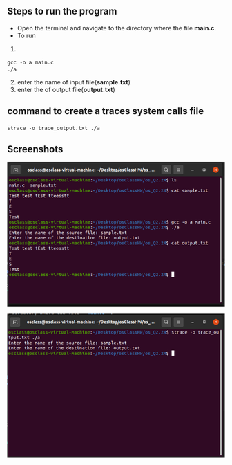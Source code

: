 ## Steps to run the program

- Open the terminal and navigate to the directory where the file **main.c**.
- To run

1.

```
gcc -o a main.c
./a
```

2. enter the name of input file(**sample.txt**)
3. enter the of output file(**output.txt**)

## command to create a traces system calls file

```
strace -o trace_output.txt ./a
```

## Screenshots

![img](2.24.PNG)

![img](2.24-1.png)

